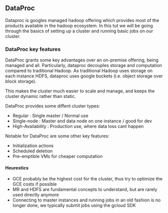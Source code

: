 ## DataProc

Dataproc is googles managed hadoop offering which provides most of the
products available in the hadoop ecosystem. In this tut we will be going
through the basics of setting up a cluster and running basic jobs on our
cluster.

### DataProc key features

DataProc grants some key advantages over an on-premise offering, being managed
and all. Particularly, dataproc decouples storage and computation compared to
traditional Hadoop. As traditional Hadoop uses storage on each instance HDFS,
dataproc uses google buckets (i.e. object storage over block storage).

This makes the cluster much easier to scale and manage, and keeps the cluster
dynamic rather than static.

DataProc provides some diffent cluster types:
- Regular : Single master / Normal use
- Single-node : Master and data node on one instance / good for dev
- High-Availability : Production use, where data loss cant happen

Notable for DataProc are some other key features: 
- Initialization actions
- Scheduled deletion
- Pre-emptible VMs for cheaper computation

#### Heurestics
- GCE probably be the highest cost for the cluster, thus try to optimize the
  GCE costs if possible
- MR and HDFS are fundamental concepts to understand, but are rarely used
  directly anymore
- Connecting to master instances and running jobs in an old fashion is no
  longer done, we typically submit jobs using the gcloud SDK
